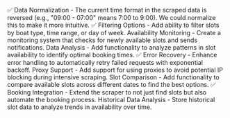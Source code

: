 ✅ Data Normalization - The current time format in the scraped data is reversed (e.g., "09:00 - 07:00" means 7:00 to 9:00). We could normalize this to make it more intuitive.
✅ Filtering Options - Add ability to filter slots by boat type, time range, or day of week.
Availability Monitoring - Create a monitoring system that checks for newly available slots and sends notifications.
Data Analysis - Add functionality to analyze patterns in slot availability to identify optimal booking times.
✅ Error Recovery - Enhance error handling to automatically retry failed requests with exponential backoff.
Proxy Support - Add support for using proxies to avoid potential IP blocking during intensive scraping.
Slot Comparison - Add functionality to compare available slots across different dates to find the best options.
✅ Booking Integration - Extend the scraper to not just find slots but also automate the booking process.
Historical Data Analysis - Store historical slot data to analyze trends in availability over time.
